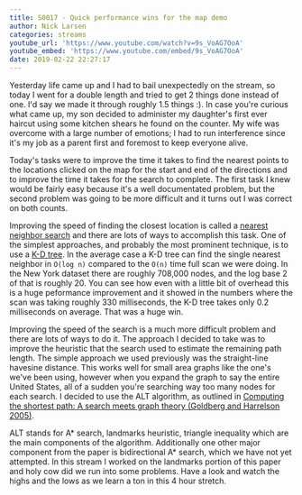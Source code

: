 ```yaml
---
title: S0017 - Quick performance wins for the map demo
author: Nick Larsen
categories: streams
youtube_url: 'https://www.youtube.com/watch?v=9s_VoAG7OoA'
youtube_embed: 'https://www.youtube.com/embed/9s_VoAG7OoA'
date: 2019-02-22 22:27:17
---
```


Yesterday life came up and I had to bail unexpectedly on the stream, so today I went for a double length and tried to get 2 things done instead of one.  I'd say we made it through roughly 1.5 things :).  In case you're curious what came up, my son decided to administer my daughter's first ever haircut using some kitchen shears he found on the counter.  My wife was overcome with a large number of emotions; I had to run interference since it's my job as a parent first and foremost to keep everyone alive.

Today's tasks were to improve the time it takes to find the nearest points to the locations clicked on the map for the start and end of the directions and to improve the time it takes for the search to complete.  The first task I knew would be fairly easy because it's a well documentated problem, but the second problem was going to be more difficult and it turns out I was correct on both counts.

Improving the speed of finding the closest location is called a [nearest neighbor search](https://en.wikipedia.org/wiki/Nearest_neighbor_search) and there are lots of ways to accomplish this task.  One of the simplest approaches, and probably the most prominent technique, is to use a [K-D tree](https://en.wikipedia.org/wiki/K-d_tree).  In the average case a K-D tree can find the single nearest neighbor in `O(log n)` compared to the `O(n)` time full scan we were doing.  In the New York dataset there are roughly 708,000 nodes, and the log base 2 of that is roughly 20.  You can see how even with a little bit of overhead this is a huge peformance improvement and it showed in the numbers where the scan was taking roughly 330 milliseconds, the K-D tree takes only 0.2 milliseconds on average.  That was a huge win.

Improving the speed of the search is a much more difficult problem and there are lots of ways to do it.  The approach I decided to take was to improve the heuristic that the search used to estimate the remaining path length.  The simple approach we used previously was the straight-line havesine distance.  This works well for small area graphs like the one's we've been using, however when you expand the graph to say the entire United States, all of a sudden you're searching way too many nodes for each search.  I decided to use the ALT algorithm, as outlined in [Computing the shortest path: A search meets graph theory (Goldberg and Harrelson 2005)](http://www.academia.edu/download/5622730/10.1.1.136.1062.pdf).

ALT stands for A* search, landmarks heuristic, triangle inequality which are the main components of the algorithm.  Additionally one other major component from the paper is bidirectional A* search, which we have not yet attempted.  In this stream I worked on the landmarks portion of this paper and holy cow did we run into some problems.  Have a look and watch the highs and the lows as we learn a ton in this 4 hour stretch.